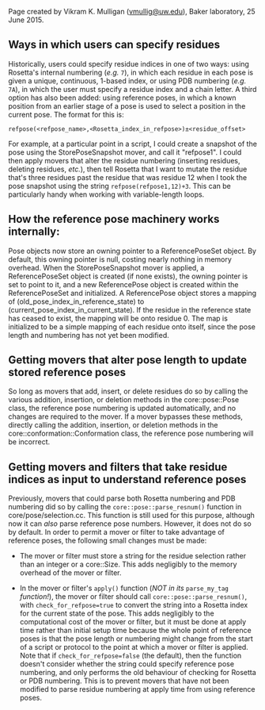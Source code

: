 Page created by Vikram K. Mulligan (vmullig@uw.edu), Baker laboratory, 25 June 2015.

## Ways in which users can specify residues

Historically, users could specify residue indices in one of two ways: using Rosetta's internal numbering (<i>e.g.</i> ```7```), in which each residue in each pose is given a unique, continuous, 1-based index, or using PDB numbering (<i>e.g.</i> ```7A```), in which the user must specify a residue index and a chain letter.  A third option has also been added: using reference poses, in which a known position from an earlier stage of a pose is used to select a position in the current pose.  The format for this is:
 
```
refpose(<refpose_name>,<Rosetta_index_in_refpose>)±<residue_offset>
```

For example, at a particular point in a script, I could create a snapshot of the pose using the StorePoseSnapshot mover, and call it "refpose1".  I could then apply movers that alter the residue numbering (inserting residues, deleting residues, <i>etc.</i>), then tell Rosetta that I want to mutate the residue that's three residues past the residue that was residue 12 when I took the pose snapshot using the string ```refpose(refpose1,12)+3```.  This can be particularly handy when working with variable-length loops.

## How the reference pose machinery works internally:

Pose objects now store an owning pointer to a ReferencePoseSet object.  By default, this owning pointer is null, costing nearly nothing in memory overhead.  When the StorePoseSnapshot mover is applied, a ReferencePoseSet object is created (if none exists), the owning pointer is set to point to it, and a new ReferencePose object is created within the ReferencePoseSet and initialized.  A ReferencePose object stores a mapping of (old_pose_index_in_reference_state) to (current_pose_index_in_current_state).  If the residue in the reference state has ceased to exist, the mapping will be onto residue 0.  The map is initialized to be a simple mapping of each residue onto itself, since the pose length and numbering has not yet been modified.

## Getting movers that alter pose length to update stored reference poses

So long as movers that add, insert, or delete residues do so by calling the various addition, insertion, or deletion methods in the core::pose::Pose class, the reference pose numbering is updated automatically, and no changes are required to the mover.  If a mover bypasses these methods, directly calling the addition, insertion, or deletion methods in the core::conformation::Conformation class, the reference pose numbering will be incorrect.

## Getting movers and filters that take residue indices as input to understand reference poses

Previously, movers that could parse both Rosetta numbering and PDB numbering did so by calling the ```core::pose::parse_resnum()``` function in core/pose/selection.cc.  This function is still used for this purpose, although now it can <i>also</i> parse reference pose numbers.  However, it does not do so by default.  In order to permit a mover or filter to take advantage of reference poses, the following small changes must be made:

- The mover or filter must store a string for the residue selection rather than an integer or a core::Size.  This adds negligibly to the memory overhead of the mover or filter.

- In the mover or filter's ```apply()``` function (<i>NOT in its</i> ```parse_my_tag``` <i>function!</i>), the mover or filter should call ```core::pose::parse_resnum()```, with ```check_for_refpose=true``` to convert the string into a Rosetta index for the current state of the pose.  This adds negligibly to the computational cost of the mover or filter, but it must be done at apply time rather than initial setup time because the whole point of reference poses is that the pose length or numbering might change from the start of a script or protocol to the point at which a mover or filter is applied.  Note that if ```check_for_refpose=false``` (the default), then the function doesn't consider whether the string could specify reference pose numbering, and only performs the old behaviour of checking for Rosetta or PDB numbering.  This is to prevent movers that have not been modified to parse residue numbering at apply time from using reference poses.